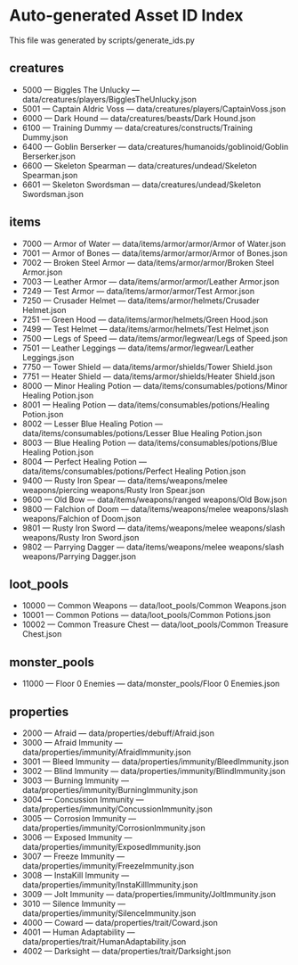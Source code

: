 # Auto-generated Asset ID Index

This file was generated by scripts/generate_ids.py

## creatures

- 5000 — Biggles The Unlucky — data/creatures/players/BigglesTheUnlucky.json
- 5001 — Captain Aldric Voss — data/creatures/players/CaptainVoss.json
- 6000 — Dark Hound — data/creatures/beasts/Dark Hound.json
- 6100 — Training Dummy — data/creatures/constructs/Training Dummy.json
- 6400 — Goblin Berserker — data/creatures/humanoids/goblinoid/Goblin Berserker.json
- 6600 — Skeleton Spearman — data/creatures/undead/Skeleton Spearman.json
- 6601 — Skeleton Swordsman — data/creatures/undead/Skeleton Swordsman.json

## items

- 7000 — Armor of Water — data/items/armor/armor/Armor of Water.json
- 7001 — Armor of Bones — data/items/armor/armor/Armor of Bones.json
- 7002 — Broken Steel Armor — data/items/armor/armor/Broken Steel Armor.json
- 7003 — Leather Armor — data/items/armor/armor/Leather Armor.json
- 7249 — Test Armor — data/items/armor/armor/Test Armor.json
- 7250 — Crusader Helmet — data/items/armor/helmets/Crusader Helmet.json
- 7251 — Green Hood — data/items/armor/helmets/Green Hood.json
- 7499 — Test Helmet — data/items/armor/helmets/Test Helmet.json
- 7500 — Legs of Speed — data/items/armor/legwear/Legs of Speed.json
- 7501 — Leather Leggings — data/items/armor/legwear/Leather Leggings.json
- 7750 — Tower Shield — data/items/armor/shields/Tower Shield.json
- 7751 — Heater Shield — data/items/armor/shields/Heater Shield.json
- 8000 — Minor Healing Potion — data/items/consumables/potions/Minor Healing Potion.json
- 8001 — Healing Potion — data/items/consumables/potions/Healing Potion.json
- 8002 — Lesser Blue Healing Potion — data/items/consumables/potions/Lesser Blue Healing Potion.json
- 8003 — Blue Healing Potion — data/items/consumables/potions/Blue Healing Potion.json
- 8004 — Perfect Healing Potion — data/items/consumables/potions/Perfect Healing Potion.json
- 9400 — Rusty Iron Spear — data/items/weapons/melee weapons/piercing weapons/Rusty Iron Spear.json
- 9600 — Old Bow — data/items/weapons/ranged weapons/Old Bow.json
- 9800 — Falchion of Doom — data/items/weapons/melee weapons/slash weapons/Falchion of Doom.json
- 9801 — Rusty Iron Sword — data/items/weapons/melee weapons/slash weapons/Rusty Iron Sword.json
- 9802 — Parrying Dagger — data/items/weapons/melee weapons/slash weapons/Parrying Dagger.json

## loot_pools

- 10000 — Common Weapons — data/loot_pools/Common Weapons.json
- 10001 — Common Potions — data/loot_pools/Common Potions.json
- 10002 — Common Treasure Chest — data/loot_pools/Common Treasure Chest.json

## monster_pools

- 11000 — Floor 0 Enemies — data/monster_pools/Floor 0 Enemies.json

## properties

- 2000 — Afraid — data/properties/debuff/Afraid.json
- 3000 — Afraid Immunity — data/properties/immunity/AfraidImmunity.json
- 3001 — Bleed Immunity — data/properties/immunity/BleedImmunity.json
- 3002 — Blind Immunity — data/properties/immunity/BlindImmunity.json
- 3003 — Burning Immunity — data/properties/immunity/BurningImmunity.json
- 3004 — Concussion Immunity — data/properties/immunity/ConcussionImmunity.json
- 3005 — Corrosion Immunity — data/properties/immunity/CorrosionImmunity.json
- 3006 — Exposed Immunity — data/properties/immunity/ExposedImmunity.json
- 3007 — Freeze Immunity — data/properties/immunity/FreezeImmunity.json
- 3008 — InstaKill Immunity — data/properties/immunity/InstaKillImmunity.json
- 3009 — Jolt Immunity — data/properties/immunity/JoltImmunity.json
- 3010 — Silence Immunity — data/properties/immunity/SilenceImmunity.json
- 4000 — Coward — data/properties/trait/Coward.json
- 4001 — Human Adaptability — data/properties/trait/HumanAdaptability.json
- 4002 — Darksight — data/properties/trait/Darksight.json

